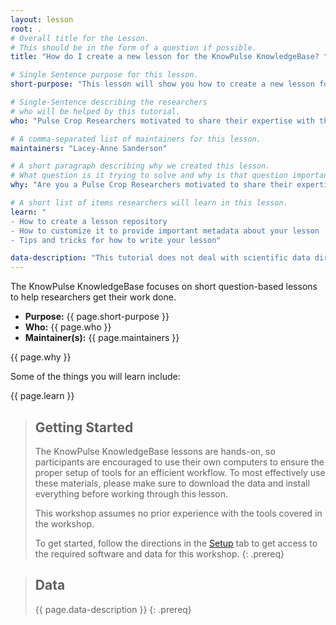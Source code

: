 ```yaml
---
layout: lesson
root: .
# Overall title for the Lesson.
# This should be in the form of a question if possible.
title: "How do I create a new lesson for the KnowPulse KnowledgeBase? "

# Single Sentence purpose for this lesson.
short-purpose: "This lesson will show you how to create a new lesson for inclusion in the KnowPulse KnowledgeBase."

# Single-Sentence describing the researchers
# who will be helped by this tutorial.
who: "Pulse Crop Researchers motivated to share their expertise with the community."

# A comma-separated list of maintainers for this lesson.
maintainers: "Lacey-Anne Sanderson"

# A short paragraph describing why we created this lesson.
# What question is it trying to solve and why is that question important.
why: "Are you a Pulse Crop Researchers motivated to share their expertise with the community? We hope this lesson will help you to share that knowledge! The only requirement is that this tutorial will be useful to other Pulse Crop researchers. It should use KnowPulse where applicable but can also use other web resources and desktop or command-line tools. It should be a complete description of how to solve an example question and include: (1) what data is needed and how to access it, (2) how to prepare that data for each tool used, (3) how to use each tool, (4) how to interpret the results presented by the tool. In short, please include all the information you wish you knew when starting out your analysis!"

# A short list of items researchers will learn in this lesson.
learn: "
- How to create a lesson repository
- How to customize it to provide important metadata about your lesson
- Tips and tricks for how to write your lesson"

data-description: "This tutorial does not deal with scientific data directly."
---
```


The KnowPulse KnowledgeBase focuses on short question-based lessons to help researchers get their work done.

- **Purpose:** {{ page.short-purpose }}
- **Who:** {{ page.who }}
- **Maintainer(s):** {{ page.maintainers }}

{{ page.why }}

Some of the things you will learn include:

{{ page.learn }}

> ## Getting Started
>
> The KnowPulse KnowledgeBase lessons are hands-on, so participants are
> encouraged to use their own computers to ensure the proper setup of tools
> for an efficient workflow. To most effectively use these materials,
> please make sure to download the data and install everything before
> working through this lesson.
>
> This workshop assumes no prior experience with the tools covered in the
> workshop.
>
> To get started, follow the directions in the [Setup](setup.html) tab to
> get access to the required software and data for this workshop.
{: .prereq}


> ## Data
>
> {{ page.data-description }}
{: .prereq}
